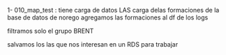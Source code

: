 1- 010_map_test :
  tiene carga de datos LAS
  carga delas formaciones de la base de datos de norego
  agregamos las formaciones al df de los logs
  
  
  filtramos solo el grupo BRENT
  
  salvamos los las que nos interesan en un RDS para trabajar
  
  